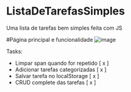 # ListaDeTarefasSimples
Uma lista de tarefas bem simples feita com JS 

#Página principal e funcionalidade
![image](https://github.com/fabioDev21/ListaDeTarefasSimples/assets/111830665/085cb0c7-707e-4bdb-83fd-b426f3ce8c52)

Tasks:

- Limpar span quando for repetido [ x ]
- Adicionar tarefas categorizadas [ x ]
- Salvar tarefa no localStorage [ x ]
- CRUD complete das tarefas [ x ]

